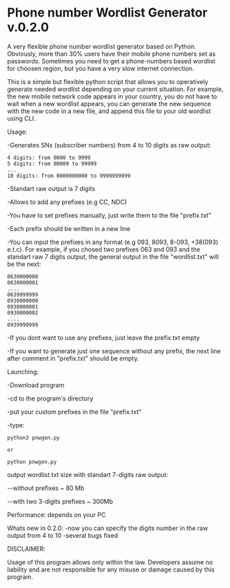 # Phone number Wordlist Generator v.0.2.0

A very flexible phone number wordlist generator based on Python.
Obviously, more than 30% users have their mobile phone numbers set as passwords.
Sometimes you need to get a phone-numbers based wordlist for choosen region, but you have a very slow internet connection.

This is a simple but flexible python script that allows you to operatively generate needed wordlist depending on your current situation.
For example, the new mobile network code appears in your country, you do not have to wait when a new wordlist appears, you can generate the new sequence with the new code in a new file, and append this file to your old wordlist using CLI.

Usage:

-Generates SNs (subscriber numbers) from 4 to 10 digits as raw output:

    4 digits: from 0000 to 9999 
    5 digits: from 00009 to 99999
    ...
    10 digits: from 0000000000 to 9999999999

-Standart raw output is 7 digits

-Allows to add any prefixes (e.g CC, NDC)

-You have to set prefixes manually, just write them to the file "prefix.txt"
    
-Each prefix should be written in a new line
    
-You can input the prefixes in any format (e.g 093, 8093, 8-093, +38(093) e.t.c). For example, if you chosed two prefixes 063 and 093 and the standart raw 7 digits output, the general output in the file "wordlist.txt" will be the next:

    0630000000
    0630000001
    ....
    0639999999
    0930000000
    0930000001
    0930000002
    ....
    0939999999
    
                              
-If you dont want to use any prefixes, just leave the prefix.txt empty
    
-If you want to generate just one sequence without any prefix, the next line after comment in "prefix.txt" should be empty.	

Launching:

-Download program

-cd to the program's directory

-put your custom prefixes in the file "prefix.txt"

-type:
    
    python3 pnwgen.py
    
    or 
    
    python pnwgen.py


output wordlist.txt size with standart 7-digits raw output:

--without prefixes ~ 80 Mb

--with two 3-digits prefixes ~ 300Mb


Performance: depends on your PC

Whats new in 0.2.0:
-now you can specify the digits number in the raw output from 4 to 10
-several bugs fixed

DISCLAIMER:

Usage of this program allows only within the law. Developers assume no liability and are not responsible for any misuse or damage caused by this program.
